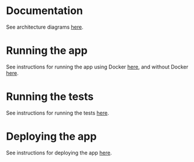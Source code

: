 # Documentation

See architecture diagrams [here](docs/architecture/architecture.md).

# Running the app

See instructions for running the app using Docker [here](docs/running-locally/docker.md), and without Docker [here](docs/running-locally/without-docker.md).

# Running the tests

See instructions for running the tests [here](docs/tests.md).

# Deploying the app

See instructions for deploying the app [here](docs/manual-deployment.md).
